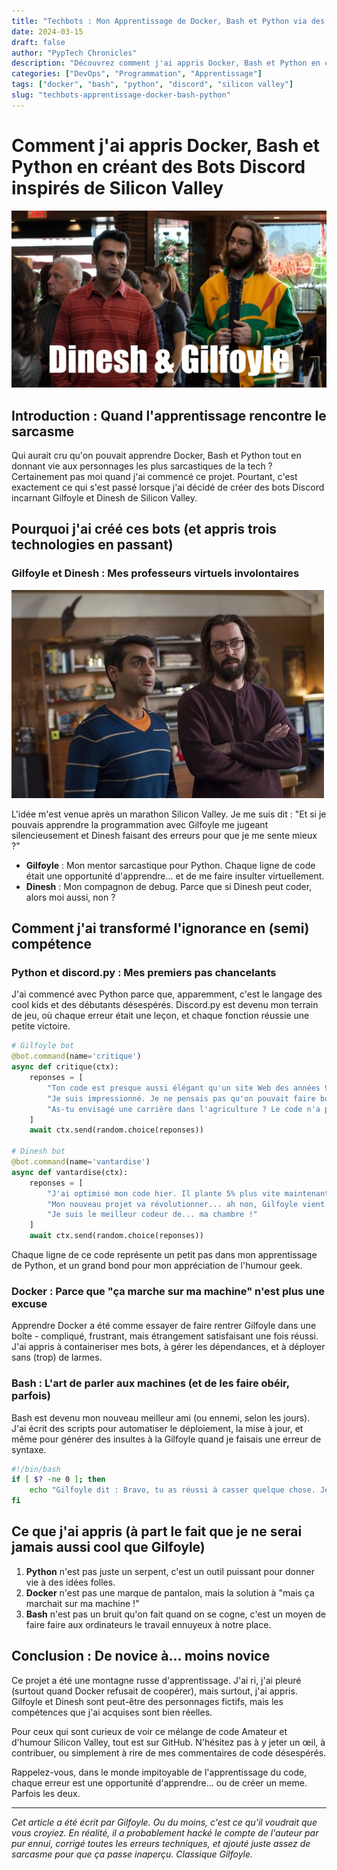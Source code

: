 ```yaml
---
title: "Techbots : Mon Apprentissage de Docker, Bash et Python via des Bots Discord inspirés de Silicon Valley"
date: 2024-03-15
draft: false
author: "PypTech Chronicles"
description: "Découvrez comment j'ai appris Docker, Bash et Python en créant des bots Discord basés sur les personnages de Silicon Valley."
categories: ["DevOps", "Programmation", "Apprentissage"]
tags: ["docker", "bash", "python", "discord", "silicon valley"]
slug: "techbots-apprentissage-docker-bash-python"
---
```


# Comment j'ai appris Docker, Bash et Python en créant des Bots Discord inspirés de Silicon Valley

![ Gilfoyle et Dinesh](gilfoyle_dinesh.jpg)

## Introduction : Quand l'apprentissage rencontre le sarcasme

Qui aurait cru qu'on pouvait apprendre Docker, Bash et Python tout en donnant vie aux personnages les plus sarcastiques de la tech ? Certainement pas moi quand j'ai commencé ce projet. Pourtant, c'est exactement ce qui s'est passé lorsque j'ai décidé de créer des bots Discord incarnant Gilfoyle et Dinesh de Silicon Valley.

## Pourquoi j'ai créé ces bots (et appris trois technologies en passant)

### Gilfoyle et Dinesh : Mes professeurs virtuels involontaires

![Dinesh et Gifloyle](dinesh_and_gilfoyle.jpg)

L'idée m'est venue après un marathon Silicon Valley. Je me suis dit : "Et si je pouvais apprendre la programmation avec Gilfoyle me jugeant silencieusement et Dinesh faisant des erreurs pour que je me sente mieux ?"

- **Gilfoyle** : Mon mentor sarcastique pour Python. Chaque ligne de code était une opportunité d'apprendre... et de me faire insulter virtuellement.
- **Dinesh** : Mon compagnon de debug. Parce que si Dinesh peut coder, alors moi aussi, non ?

## Comment j'ai transformé l'ignorance en (semi) compétence

### Python et discord.py : Mes premiers pas chancelants

J'ai commencé avec Python parce que, apparemment, c'est le langage des cool kids et des débutants désespérés. Discord.py est devenu mon terrain de jeu, où chaque erreur était une leçon, et chaque fonction réussie une petite victoire.

```python
# Gilfoyle bot
@bot.command(name='critique')
async def critique(ctx):
    reponses = [
        "Ton code est presque aussi élégant qu'un site Web des années 90.",
        "Je suis impressionné. Je ne pensais pas qu'on pouvait faire bugger 'Hello World'.",
        "As-tu envisagé une carrière dans l'agriculture ? Le code n'a pas l'air d'être ton fort."
    ]
    await ctx.send(random.choice(reponses))

# Dinesh bot
@bot.command(name='vantardise')
async def vantardise(ctx):
    reponses = [
        "J'ai optimisé mon code hier. Il plante 5% plus vite maintenant !",
        "Mon nouveau projet va révolutionner... ah non, Gilfoyle vient de le hacker.",
        "Je suis le meilleur codeur de... ma chambre !"
    ]
    await ctx.send(random.choice(reponses))
```

Chaque ligne de ce code représente un petit pas dans mon apprentissage de Python, et un grand bond pour mon appréciation de l'humour geek.

### Docker : Parce que "ça marche sur ma machine" n'est plus une excuse

Apprendre Docker a été comme essayer de faire rentrer Gilfoyle dans une boîte - compliqué, frustrant, mais étrangement satisfaisant une fois réussi. J'ai appris à containeriser mes bots, à gérer les dépendances, et à déployer sans (trop) de larmes.

### Bash : L'art de parler aux machines (et de les faire obéir, parfois)

Bash est devenu mon nouveau meilleur ami (ou ennemi, selon les jours). J'ai écrit des scripts pour automatiser le déploiement, la mise à jour, et même pour générer des insultes à la Gilfoyle quand je faisais une erreur de syntaxe.

```bash
#!/bin/bash
if [ $? -ne 0 ]; then
    echo "Gilfoyle dit : Bravo, tu as réussi à casser quelque chose. Je suis presque impressionné."
fi
```

## Ce que j'ai appris (à part le fait que je ne serai jamais aussi cool que Gilfoyle)

1. **Python** n'est pas juste un serpent, c'est un outil puissant pour donner vie à des idées folles.
2. **Docker** n'est pas une marque de pantalon, mais la solution à "mais ça marchait sur ma machine !"
3. **Bash** n'est pas un bruit qu'on fait quand on se cogne, c'est un moyen de faire faire aux ordinateurs le travail ennuyeux à notre place.

## Conclusion : De novice à... moins novice

Ce projet a été une montagne russe d'apprentissage. J'ai ri, j'ai pleuré (surtout quand Docker refusait de coopérer), mais surtout, j'ai appris. Gilfoyle et Dinesh sont peut-être des personnages fictifs, mais les compétences que j'ai acquises sont bien réelles.

Pour ceux qui sont curieux de voir ce mélange de code Amateur et d'humour Silicon Valley, tout est sur GitHub. N'hésitez pas à y jeter un œil, à contribuer, ou simplement à rire de mes commentaires de code désespérés.

Rappelez-vous, dans le monde impitoyable de l'apprentissage du code, chaque erreur est une opportunité d'apprendre... ou de créer un meme. Parfois les deux.

---

_Cet article a été écrit par Gilfoyle. Ou du moins, c'est ce qu'il voudrait que vous croyiez. En réalité, il a probablement hacké le compte de l'auteur par pur ennui, corrigé toutes les erreurs techniques, et ajouté juste assez de sarcasme pour que ça passe inaperçu. Classique Gilfoyle._
